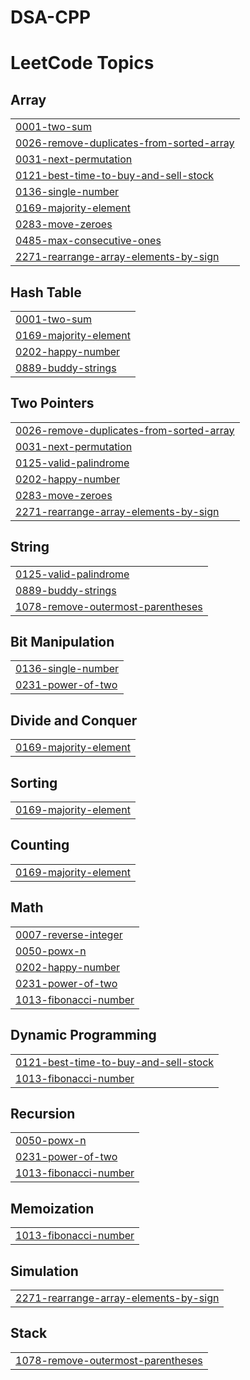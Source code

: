 # DSA-CPP
<!---LeetCode Topics Start-->
# LeetCode Topics
## Array
|  |
| ------- |
| [0001-two-sum](https://github.com/Bharamdev/DSA-CPP/tree/master/0001-two-sum) |
| [0026-remove-duplicates-from-sorted-array](https://github.com/Bharamdev/DSA-CPP/tree/master/0026-remove-duplicates-from-sorted-array) |
| [0031-next-permutation](https://github.com/Bharamdev/DSA-CPP/tree/master/0031-next-permutation) |
| [0121-best-time-to-buy-and-sell-stock](https://github.com/Bharamdev/DSA-CPP/tree/master/0121-best-time-to-buy-and-sell-stock) |
| [0136-single-number](https://github.com/Bharamdev/DSA-CPP/tree/master/0136-single-number) |
| [0169-majority-element](https://github.com/Bharamdev/DSA-CPP/tree/master/0169-majority-element) |
| [0283-move-zeroes](https://github.com/Bharamdev/DSA-CPP/tree/master/0283-move-zeroes) |
| [0485-max-consecutive-ones](https://github.com/Bharamdev/DSA-CPP/tree/master/0485-max-consecutive-ones) |
| [2271-rearrange-array-elements-by-sign](https://github.com/Bharamdev/DSA-CPP/tree/master/2271-rearrange-array-elements-by-sign) |
## Hash Table
|  |
| ------- |
| [0001-two-sum](https://github.com/Bharamdev/DSA-CPP/tree/master/0001-two-sum) |
| [0169-majority-element](https://github.com/Bharamdev/DSA-CPP/tree/master/0169-majority-element) |
| [0202-happy-number](https://github.com/Bharamdev/DSA-CPP/tree/master/0202-happy-number) |
| [0889-buddy-strings](https://github.com/Bharamdev/DSA-CPP/tree/master/0889-buddy-strings) |
## Two Pointers
|  |
| ------- |
| [0026-remove-duplicates-from-sorted-array](https://github.com/Bharamdev/DSA-CPP/tree/master/0026-remove-duplicates-from-sorted-array) |
| [0031-next-permutation](https://github.com/Bharamdev/DSA-CPP/tree/master/0031-next-permutation) |
| [0125-valid-palindrome](https://github.com/Bharamdev/DSA-CPP/tree/master/0125-valid-palindrome) |
| [0202-happy-number](https://github.com/Bharamdev/DSA-CPP/tree/master/0202-happy-number) |
| [0283-move-zeroes](https://github.com/Bharamdev/DSA-CPP/tree/master/0283-move-zeroes) |
| [2271-rearrange-array-elements-by-sign](https://github.com/Bharamdev/DSA-CPP/tree/master/2271-rearrange-array-elements-by-sign) |
## String
|  |
| ------- |
| [0125-valid-palindrome](https://github.com/Bharamdev/DSA-CPP/tree/master/0125-valid-palindrome) |
| [0889-buddy-strings](https://github.com/Bharamdev/DSA-CPP/tree/master/0889-buddy-strings) |
| [1078-remove-outermost-parentheses](https://github.com/Bharamdev/DSA-CPP/tree/master/1078-remove-outermost-parentheses) |
## Bit Manipulation
|  |
| ------- |
| [0136-single-number](https://github.com/Bharamdev/DSA-CPP/tree/master/0136-single-number) |
| [0231-power-of-two](https://github.com/Bharamdev/DSA-CPP/tree/master/0231-power-of-two) |
## Divide and Conquer
|  |
| ------- |
| [0169-majority-element](https://github.com/Bharamdev/DSA-CPP/tree/master/0169-majority-element) |
## Sorting
|  |
| ------- |
| [0169-majority-element](https://github.com/Bharamdev/DSA-CPP/tree/master/0169-majority-element) |
## Counting
|  |
| ------- |
| [0169-majority-element](https://github.com/Bharamdev/DSA-CPP/tree/master/0169-majority-element) |
## Math
|  |
| ------- |
| [0007-reverse-integer](https://github.com/Bharamdev/DSA-CPP/tree/master/0007-reverse-integer) |
| [0050-powx-n](https://github.com/Bharamdev/DSA-CPP/tree/master/0050-powx-n) |
| [0202-happy-number](https://github.com/Bharamdev/DSA-CPP/tree/master/0202-happy-number) |
| [0231-power-of-two](https://github.com/Bharamdev/DSA-CPP/tree/master/0231-power-of-two) |
| [1013-fibonacci-number](https://github.com/Bharamdev/DSA-CPP/tree/master/1013-fibonacci-number) |
## Dynamic Programming
|  |
| ------- |
| [0121-best-time-to-buy-and-sell-stock](https://github.com/Bharamdev/DSA-CPP/tree/master/0121-best-time-to-buy-and-sell-stock) |
| [1013-fibonacci-number](https://github.com/Bharamdev/DSA-CPP/tree/master/1013-fibonacci-number) |
## Recursion
|  |
| ------- |
| [0050-powx-n](https://github.com/Bharamdev/DSA-CPP/tree/master/0050-powx-n) |
| [0231-power-of-two](https://github.com/Bharamdev/DSA-CPP/tree/master/0231-power-of-two) |
| [1013-fibonacci-number](https://github.com/Bharamdev/DSA-CPP/tree/master/1013-fibonacci-number) |
## Memoization
|  |
| ------- |
| [1013-fibonacci-number](https://github.com/Bharamdev/DSA-CPP/tree/master/1013-fibonacci-number) |
## Simulation
|  |
| ------- |
| [2271-rearrange-array-elements-by-sign](https://github.com/Bharamdev/DSA-CPP/tree/master/2271-rearrange-array-elements-by-sign) |
## Stack
|  |
| ------- |
| [1078-remove-outermost-parentheses](https://github.com/Bharamdev/DSA-CPP/tree/master/1078-remove-outermost-parentheses) |
<!---LeetCode Topics End-->